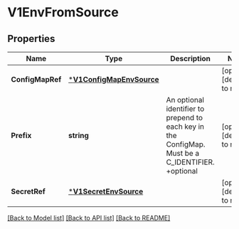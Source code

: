 # V1EnvFromSource

## Properties
Name | Type | Description | Notes
------------ | ------------- | ------------- | -------------
**ConfigMapRef** | [***V1ConfigMapEnvSource**](v1.ConfigMapEnvSource.md) |  | [optional] [default to null]
**Prefix** | **string** | An optional identifier to prepend to each key in the ConfigMap. Must be a C_IDENTIFIER. +optional | [optional] [default to null]
**SecretRef** | [***V1SecretEnvSource**](v1.SecretEnvSource.md) |  | [optional] [default to null]

[[Back to Model list]](../README.md#documentation-for-models) [[Back to API list]](../README.md#documentation-for-api-endpoints) [[Back to README]](../README.md)


